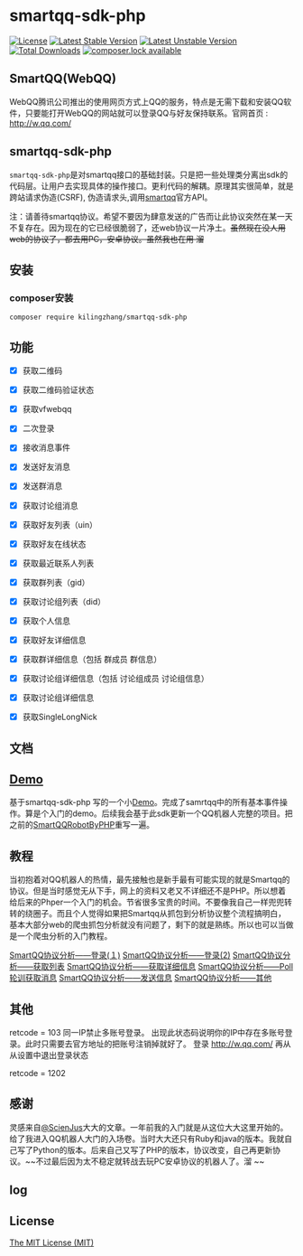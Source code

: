 # smartqq-sdk-php
[![License](https://poser.pugx.org/kilingzhang/smartqq-sdk-php/license)](https://packagist.org/packages/kilingzhang/smartqq-sdk-php) [![Latest Stable Version](https://poser.pugx.org/kilingzhang/smartqq-sdk-php/version)](https://packagist.org/packages/kilingzhang/smartqq-sdk-php) [![Latest Unstable Version](https://poser.pugx.org/kilingzhang/smartqq-sdk-php/v/unstable)](//packagist.org/packages/kilingzhang/smartqq-sdk-php) [![Total Downloads](https://poser.pugx.org/kilingzhang/smartqq-sdk-php/downloads)](https://packagist.org/packages/kilingzhang/smartqq-sdk-php) [![composer.lock available](https://poser.pugx.org/kilingzhang/smartqq-sdk-php/composerlock)](https://packagist.org/packages/kilingzhang/smartqq-sdk-php)
## SmartQQ(WebQQ)
WebQQ腾讯公司推出的使用网页方式上QQ的服务，特点是无需下载和安装QQ软件，只要能打开WebQQ的网站就可以登录QQ与好友保持联系。官网首页 : http://w.qq.com/
## smartqq-sdk-php
`smartqq-sdk-php`是对smartqq接口的基础封装。只是把一些处理类分离出sdk的代码层。让用户去实现具体的操作接口。更利代码的解耦。原理其实很简单，就是跨站请求伪造(CSRF), 伪造请求头,调用[smartqq](http://w.qq.com/)官方API。

注：请善待smartqq协议。希望不要因为肆意发送的广告而让此协议突然在某一天不复存在。因为现在的它已经很脆弱了，还web协议一片净土。~~虽然现在没人用web的协议了，都去用PC，安卓协议。虽然我也在用 溜~~
## 安装
### composer安装
	composer require kilingzhang/smartqq-sdk-php
## 功能
 - [x] 获取二维码 
 - [x] 获取二维码验证状态
 - [x] 获取vfwebqq
 - [x] 二次登录
 - [x] 接收消息事件
 - [x] 发送好友消息
 - [x] 发送群消息
 - [x] 获取讨论组消息
 - [x] 获取好友列表（uin）
 - [x] 获取好友在线状态
 - [x] 获取最近联系人列表
 - [x] 获取群列表（gid）
 - [x] 获取讨论组列表（did）
 - [x] 获取个人信息
 - [x] 获取好友详细信息
 - [x] 获取群详细信息（包括 群成员 群信息）
 - [x] 获取讨论组详细信息（包括 讨论组成员 讨论组信息）
 - [x] 获取讨论组详细信息
 - [x] 获取SingleLongNick


## 文档


## [Demo](https://github.com/kilingzhang/smartqq-demo)
基于smartqq-sdk-php 写的一个小[Demo](https://github.com/kilingzhang/smartqq-demo)。完成了samrtqq中的所有基本事件操作。算是个入门的demo。后续我会基于此sdk更新一个QQ机器人完整的项目。把之前的[SmartQQRobotByPHP](https://github.com/kilingzhang/SmartQQRobotByPHP)重写一遍。


## 教程
当初抱着对QQ机器人的热情，最先接触也是新手最有可能实现的就是Smartqq的协议。但是当时感觉无从下手，网上的资料又老又不详细还不是PHP。所以想着给后来的Phper一个入门的机会。节省很多宝贵的时间。不要像我自己一样兜兜转转的绕圈子。而且个人觉得如果把Smartqq从抓包到分析协议整个流程搞明白，基本大部分web的爬虫抓包分析就没有问题了，剩下的就是熟练。所以也可以当做是一个爬虫分析的入门教程。

[SmartQQ协议分析——登录(１)](https://zhuanlan.zhihu.com/p/32642239)
[SmartQQ协议分析——登录(2)]()
[SmartQQ协议分析——获取列表]()
[SmartQQ协议分析——获取详细信息]()
[SmartQQ协议分析——Poll轮训获取消息]()
[SmartQQ协议分析——发送信息]()
[SmartQQ协议分析——其他]()



## 其他

retcode = 103 
同一IP禁止多账号登录。 出现此状态码说明你的IP中存在多账号登录。此时只需要去官方地址的把账号注销掉就好了。
登录 http://w.qq.com/ 再从从设置中退出登录状态 

retcode = 1202


## 感谢
灵感来自[@ScienJus](https://github.com/ScienJus/smartqq)大大的文章。一年前我的入门就是从这位大大这里开始的。给了我进入QQ机器人大门的入场卷。当时大大还只有Ruby和java的版本。我就自己写了Python的版本。后来自己又写了PHP的版本，协议改变，自己再更新协议。~~不过最后因为太不稳定就转战去玩PC安卓协议的机器人了。溜 ~~

## log


## License
[The MIT License (MIT)](https://github.com/kilingzhang/smartqq-sdk-php/blob/master/LICENSE)

